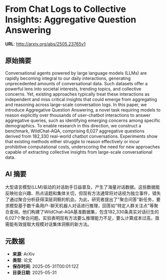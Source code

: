 # From Chat Logs to Collective Insights: Aggregative Question Answering

**URL**: http://arxiv.org/abs/2505.23765v1

## 原始摘要

Conversational agents powered by large language models (LLMs) are rapidly
becoming integral to our daily interactions, generating unprecedented amounts
of conversational data. Such datasets offer a powerful lens into societal
interests, trending topics, and collective concerns. Yet, existing approaches
typically treat these interactions as independent and miss critical insights
that could emerge from aggregating and reasoning across large-scale
conversation logs. In this paper, we introduce Aggregative Question Answering,
a novel task requiring models to reason explicitly over thousands of
user-chatbot interactions to answer aggregative queries, such as identifying
emerging concerns among specific demographics. To enable research in this
direction, we construct a benchmark, WildChat-AQA, comprising 6,027 aggregative
questions derived from 182,330 real-world chatbot conversations. Experiments
show that existing methods either struggle to reason effectively or incur
prohibitive computational costs, underscoring the need for new approaches
capable of extracting collective insights from large-scale conversational data.


## AI 摘要

大型语言模型(LLM)驱动的对话助手日益普及，产生了海量对话数据。这些数据能反映社会兴趣、热点话题和集体关切，但现有方法通常将对话视为独立事件，错失了通过聚合分析获得深层洞察的机会。为此，研究者提出了"聚合问答"新任务，要求模型基于数千条用户-聊天机器人对话进行推理，回答如"特定人群关注点"等聚合查询。他们构建了WildChat-AQA基准数据集，包含182,330条真实对话衍生的6,027个聚合问题。实验表明现有方法要么推理能力不足，要么计算成本过高，亟需能有效提取大规模对话集体洞察的新方法。

## 元数据

- **来源**: ArXiv
- **类型**: 论文
- **保存时间**: 2025-05-31T00:01:12Z
- **目录日期**: 2025-05-31

